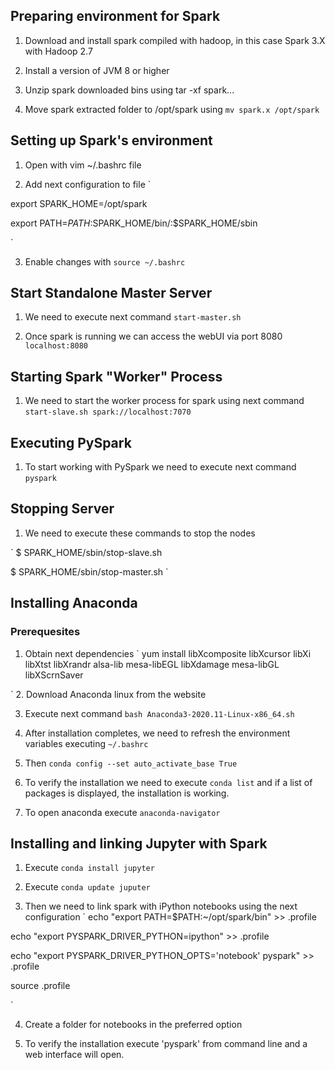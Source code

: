 ## Preparing environment for Spark
1. Download and install spark compiled with hadoop, in this case Spark 3.X with Hadoop 2.7

2. Install a version of JVM 8 or higher

3. Unzip spark downloaded bins using tar -xf spark... 

4. Move spark extracted folder to /opt/spark using `mv spark.x /opt/spark`

## Setting up Spark's environment
1. Open with vim ~/.bashrc file

2. Add next configuration to file
`

export SPARK_HOME=/opt/spark

export PATH=$PATH:$SPARK_HOME/bin/:$SPARK_HOME/sbin

`

3. Enable changes with `source ~/.bashrc`

## Start Standalone Master Server
1. We need to execute next command `start-master.sh`

2. Once spark is running we can access the webUI via port 8080 `localhost:8080`

## Starting Spark "Worker" Process
1. We need to start the worker process for spark using next command `start-slave.sh spark://localhost:7070`

## Executing PySpark
1. To start working with PySpark we need to execute next command `pyspark`

## Stopping Server
1. We need to execute these commands to stop the nodes

`
$ SPARK_HOME/sbin/stop-slave.sh

$ SPARK_HOME/sbin/stop-master.sh
`

## Installing Anaconda
### Prerequesites
1. Obtain next dependencies
`
yum install libXcomposite libXcursor libXi libXtst libXrandr alsa-lib mesa-libEGL libXdamage mesa-libGL libXScrnSaver

`
2. Download Anaconda linux from the website

3. Execute next command `bash Anaconda3-2020.11-Linux-x86_64.sh`

4. After installation completes, we need to refresh the environment variables executing `~/.bashrc`

5. Then `conda config --set auto_activate_base True`

6. To verify the installation we need to execute `conda list` and if a list of packages is displayed, the installation is working.

7. To open anaconda execute `anaconda-navigator`

## Installing and linking Jupyter with Spark
1. Execute `conda install jupyter`

2. Execute `conda update juputer`

3. Then we need to link spark with iPython notebooks using the next configuration
`
echo "export PATH=$PATH:~/opt/spark/bin" >> .profile

echo "export PYSPARK_DRIVER_PYTHON=ipython" >> .profile

echo "export PYSPARK_DRIVER_PYTHON_OPTS='notebook' pyspark" >> .profile

source .profile

`

4. Create a folder for notebooks in the preferred option

5. To verify the installation execute 'pyspark' from command line and a web interface will open.























